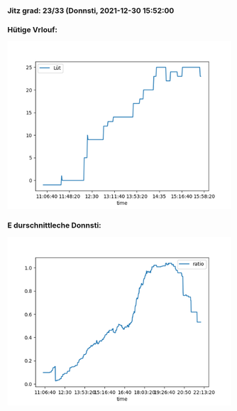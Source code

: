 ### Jitz grad: 23/33 (Donnsti, 2021-12-30 15:52:00

### Hütige Vrlouf:
![Graph](Today.png)

### E durschnittleche Donnsti:
![Graph](Donnsti.png)